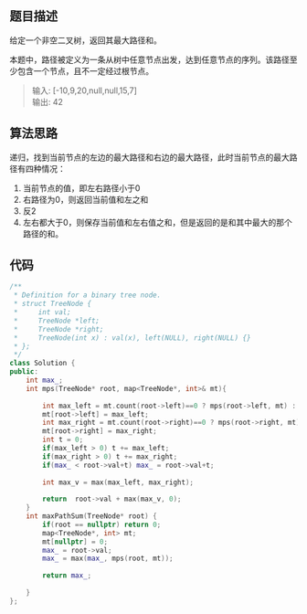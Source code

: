 ## 题目描述

给定一个非空二叉树，返回其最大路径和。

本题中，路径被定义为一条从树中任意节点出发，达到任意节点的序列。该路径至少包含一个节点，且不一定经过根节点。

> 输入:   [-10,9,20,null,null,15,7]  
输出: 42

## 算法思路

递归，找到当前节点的左边的最大路径和右边的最大路径，此时当前节点的最大路径有四种情况：
1. 当前节点的值，即左右路径小于0
2. 右路径为0，则返回当前值和左之和
3. 反2
4. 左右都大于0，则保存当前值和左右值之和，但是返回的是和其中最大的那个路径的和。


## 代码

```c++
/**
 * Definition for a binary tree node.
 * struct TreeNode {
 *     int val;
 *     TreeNode *left;
 *     TreeNode *right;
 *     TreeNode(int x) : val(x), left(NULL), right(NULL) {}
 * };
 */
class Solution {
public:
    int max_;
    int mps(TreeNode* root, map<TreeNode*, int>& mt){
    
        int max_left = mt.count(root->left)==0 ? mps(root->left, mt) : mt[root->left];
        mt[root->left] = max_left;
        int max_right = mt.count(root->right)==0 ? mps(root->right, mt) : mt[root->right];
        mt[root->right] = max_right;
        int t = 0;
        if(max_left > 0) t += max_left;
        if(max_right > 0) t += max_right;
        if(max_ < root->val+t) max_ = root->val+t;
        
        int max_v = max(max_left, max_right);
        
        return  root->val + max(max_v, 0);
    }
    int maxPathSum(TreeNode* root) {
        if(root == nullptr) return 0;
        map<TreeNode*, int> mt;
        mt[nullptr] = 0;
        max_ = root->val;
        max_ = max(max_, mps(root, mt));
        
        return max_;
        
    }
};
```